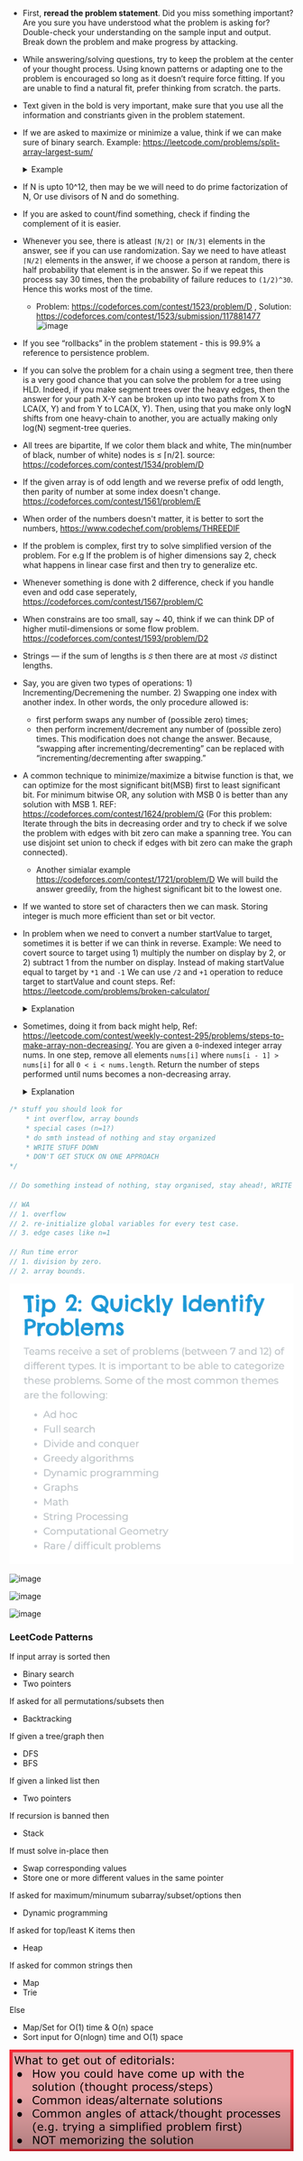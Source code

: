 * First, **reread the problem statement**. Did you miss something important? Are you sure you have understood what the problem is asking for? Double-check your understanding on the sample input and output. Break down the problem and make progress by attacking.
* While answering/solving questions, try to keep the problem at the center of your thought process. Using
known patterns or adapting one to the problem is encouraged so long as it doesn’t require force
fitting. If you are unable to find a natural fit, prefer thinking from scratch.
the parts.
* Text given in the bold is very important, make sure that you use all the information and constriants given in the problem statement.
* If we are asked to maximize or minimize a value, think if we can make sure of binary search. Example: https://leetcode.com/problems/split-array-largest-sum/
	<details>
	<summary>Example</summary>
	
	We have an array of `n` non-negative integers which we must split into `m` subarrays in such a way that the largest sum of a subarray among these `m` subarrays is minimized.
	
	This problem satisfies the property that we can guess the answer (the minimum largest sum subarray value) and check if that value was too high or too low, thus narrowing our search space.

	The goal of this problem is to find the minimum largest subarray sum with `m` subarrays. Instead of finding the answer directly, what if we try to guess the answer (say `X`), and check whether this particular value could be the largest subarray sum with `m` subarrays. If this is possible, we can check all values for `X ≥ max_element(arr)`, and the first value that satisfies the condition will be the answer. Thus, by repeatedly solving the following problem, we can find the minimum largest subarray sum needed to split nums into `m` subarrays:

	Given an array of `n` integers and a value `X`, determine the minimum number of subarrays the array needs to be divided into such that no subarray sum is greater than `X`.

	If the minimum number of subarrays required is less than or equal to `m` then the value `X` could be the largest subarray sum.
	</details>

* If N is upto 10^12, then may be we will need to do prime factorization of N, Or use divisors of N and do something.
* If you are asked to count/find something, check if finding the complement of it is easier.
* Whenever you see, there is atleast `⌈N/2⌉` or `⌈N/3⌉` elements in the answer, see if you can use randomization. Say we need to have atleast `⌈N/2⌉` elements in the answer, if we choose a person at random, there is half probability that element is in the answer. So if we repeat this process say 30 times, then the probability of failure reduces to `(1/2)^30`. Hence this works most of the time.
  * Problem: https://codeforces.com/contest/1523/problem/D , Solution: https://codeforces.com/contest/1523/submission/117881477
  ![image](https://user-images.githubusercontent.com/19663316/120113940-6f380a00-c19a-11eb-8a77-b3c4c761a32d.png)
* If you see “rollbacks” in the problem statement - this is 99.9% a reference to persistence problem.
* If you can solve the problem for a chain using a segment tree, then there is a very good chance that you can solve the problem for a tree using HLD. Indeed, if you make segment trees over the heavy edges, then the answer for your path X-Y can be broken up into two paths from X to LCA(X, Y) and from Y to LCA(X, Y). Then, using that you make only logN shifts from one heavy-chain to another, you are actually making only log(N) segment-tree queries.
* All trees are bipartite, If we color them black and white, The min(number of black, number of white) nodes is ≤ ⌈n/2⌉. source: https://codeforces.com/contest/1534/problem/D
* If the given array is of odd length and we reverse prefix of odd length, then parity of number at some index doesn't change. https://codeforces.com/contest/1561/problem/E
* When order of the numbers doesn't matter, it is better to sort the numbers, https://www.codechef.com/problems/THREEDIF
* If the problem is complex, first try to solve simplified version of the problem. For e.g If the problem is of higher dimensions say 2, check what happens in linear case first and then try to generalize etc.
* Whenever something is done with 2 difference, check if you handle even and odd case seperately, https://codeforces.com/contest/1567/problem/C
* When constrains are too small, say ~ 40, think if we can think DP of higher mutil-dimensions or some flow problem. https://codeforces.com/contest/1593/problem/D2
* Strings — if the sum of lengths is `𝑆` then there are at most `√𝑆` distinct lengths.
* Say, you are given two types of operations: 1) Incrementing/Decremening the number. 2) Swapping one index with another index. In other words, the only procedure allowed is:

   - first perform swaps any number of (possible zero) times;
   - then perform increment/decrement any number of (possible zero) times.
This modification does not change the answer. Because, “swapping after incrementing/decrementing” can be replaced with “incrementing/decrementing after swapping.”
* A common technique to minimize/maximize a bitwise function is that, we can optimize for the most significant bit(MSB) first to least significant bit. For minimum bitwise OR, any solution with MSB 0 is better than any solution with MSB 1. REF: https://codeforces.com/contest/1624/problem/G (For this problem: Iterate through the bits in decreasing order and try to check if we solve the problem with edges with bit zero can make a spanning tree. You can use disjoint set union to check if edges with bit zero can make the graph connected).
  * Another simialar example https://codeforces.com/contest/1721/problem/D We will build the answer greedily, from the highest significant bit to the lowest one. 
* If we wanted to store set of characters then we can mask. Storing integer is much more efficient than set or bit vector.
* In problem when we need to convert a number startValue to target, sometimes it is better if we can think in reverse. Example: We need to covert source to target using 1) multiply the number on display by 2, or 2) subtract 1 from the number on display. Instead of making startValue equal to target by `*1` and `-1` We can use `/2` and `+1` operation to reduce target to startValue and count steps. Ref: https://leetcode.com/problems/broken-calculator/

	<details>
	<summary> Explanation </summary>
	
	The motivation for this is that it turns out we always greedily divide by 2:
	* If say target is even, then if we perform 2 additions and one division, we could instead perform one division and one addition for less operations [`(target + 2) / 2` vs `target / 2 + 1`].
	* If say target is odd, then if we perform 3 additions and one division, we could instead perform 1 addition, 1 division, and 1 addition for less operations [`(target + 3) / 2` vs `(target + 1) / 2 + 1`].

	```cpp
	    int brokenCalc(int startValue, int target) {
		if(target <= startValue) return startValue - target;
		if(target & 1) {
		    return 1 + brokenCalc(startValue, target+1);
		}
		return 1 + brokenCalc(startValue, target/2);
	    }
	```
	</details>

* Sometimes, doing it from back might help, Ref: https://leetcode.com/contest/weekly-contest-295/problems/steps-to-make-array-non-decreasing/. You are given a `0`-indexed integer array nums. In one step, remove all elements `nums[i]` where `nums[i - 1] > nums[i]` for all `0 < i < nums.length`. Return the number of steps performed until nums becomes a non-decreasing array.
  <details>
  <summary> Explanation </summary>

	```python
	class Solution:
	    def totalSteps(self, a: List[int]) -> int:
		z = 0
		b = []
		n = len(a)
		l = 0
		for i in a[::-1]:
		    c = 0
		    while len(b) and i > b[-1][0]:
			x, y = b.pop()
			c += 1 + max(y - c - 1, 0)
		    z = max(z, c)
		    b.append((i, c))
		return z
	```
  </details>
				       
```cpp
/* stuff you should look for
	* int overflow, array bounds
	* special cases (n=1?)
	* do smth instead of nothing and stay organized
	* WRITE STUFF DOWN
	* DON'T GET STUCK ON ONE APPROACH
*/

// Do something instead of nothing, stay organised, stay ahead!, WRITE STUFF DOWN

// WA
// 1. overflow
// 2. re-initialize global variables for every test case.
// 3. edge cases like n=1

// Run time error
// 1. division by zero.
// 2. array bounds.
```

![](images/observations_17_oct_2021.png)

![image](https://user-images.githubusercontent.com/19663316/140021477-e23d5ef4-7ddd-4ffc-8111-d8d735943530.png)

![image](https://user-images.githubusercontent.com/19663316/140021439-6df2a48e-391b-491a-a412-37de619028ac.png)

![image](https://user-images.githubusercontent.com/19663316/142221056-b26cb7bf-0d78-4b4d-90ab-248aa93656f8.png)


### LeetCode Patterns

If input array is sorted then
- Binary search
- Two pointers

If asked for all permutations/subsets then
- Backtracking

If given a tree/graph then
- DFS
- BFS

If given a linked list then
- Two pointers

If recursion is banned then
- Stack

If must solve in-place then
- Swap corresponding values
- Store one or more different values in the same pointer

If asked for maximum/minumum subarray/subset/options then
- Dynamic programming

If asked for top/least K items then
- Heap

If asked for common strings then
- Map
- Trie

Else
- Map/Set for O(1) time & O(n) space
- Sort input for O(nlogn) time and O(1) space

	
![](images/tips_for_practice.png)
